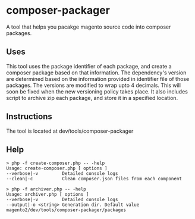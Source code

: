 composer-packager
=================

A tool that helps you pacakge magento source code into composer packages. 

Uses
---
This tool uses the package identifier of each package, and create a composer package based on that information. 
The dependency's version are determined based on the information provided in identifier file of those packages. 
The versions are modified to wrap upto 4 decimals. This will soon be fixed when the new versioning policy takes place.
It also includes script to archive zip each package, and store it in a specified location.

Instructions
---
The tool is located at dev/tools/composer-packager 

Help
---

```shell
> php -f create-composer.php -- -help
Usage: create-composer.php [ options ]
--verbose|-v         Detailed console logs
--clean|-c           Clean composer.json files from each component

```

```shell
> php -f archiver.php -- -help
Usage: archiver.php [ options ]
--verbose|-v         Detailed console logs
--output|-o <string> Generation dir. Default value magento2/dev/tools/composer-packager/packages

```